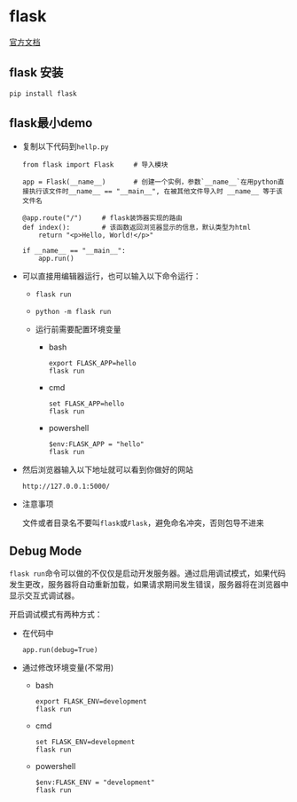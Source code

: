 # flask
[官方文档](https://flask.palletsprojects.com/en/2.0.x/quickstart/#a-minimal-application)


## flask 安装

```
pip install flask
```


## flask最小demo

- 复制以下代码到`hellp.py`

	```
	from flask import Flask		# 导入模块

	app = Flask(__name__)		# 创建一个实例，参数`__name__`在用python直接执行该文件时__name__ == "__main__", 在被其他文件导入时 __name__ 等于该文件名

	@app.route("/")		# flask装饰器实现的路由
	def index():		# 该函数返回浏览器显示的信息，默认类型为html
		return "<p>Hello, World!</p>"

	if __name__ == "__main__":
		app.run()
	```

- 可以直接用编辑器运行，也可以输入以下命令运行：

	- `flask run`
	- `python -m flask run`
	- 运行前需要配置环境变量

		- bash
			```
			export FLASK_APP=hello
			flask run
			```
		- cmd
			```
			set FLASK_APP=hello
			flask run
			```
		- powershell
			```
			$env:FLASK_APP = "hello"
			flask run
			```

- 然后浏览器输入以下地址就可以看到你做好的网站
	```
	http://127.0.0.1:5000/
	```

- 注意事项

	文件或者目录名不要叫`flask`或`Flask`，避免命名冲突，否则包导不进来

## Debug Mode

`flask run`命令可以做的不仅仅是启动开发服务器。通过启用调试模式，如果代码发生更改，服务器将自动重新加载，如果请求期间发生错误，服务器将在浏览器中显示交互式调试器。

开启调试模式有两种方式：
- 在代码中
	```
	app.run(debug=True)
	```
- 通过修改环境变量(不常用)

	- bash
		```
		export FLASK_ENV=development
		flask run
		```
	- cmd
		```
		set FLASK_ENV=development
		flask run
		```
	- powershell
		```
		$env:FLASK_ENV = "development"
		flask run
		```